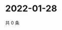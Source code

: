 # 2022-01-28

共 0 条

<!-- BEGIN WEIBO -->
<!-- 最后更新时间 Fri Jan 28 2022 22:13:19 GMT+0800 (China Standard Time) -->

<!-- END WEIBO -->
